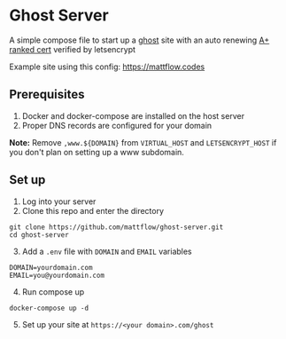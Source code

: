 # Ghost Server

A simple compose file to start up a [ghost](https://ghost.org) site
with an auto renewing [A+ ranked cert](https://www.ssllabs.com/ssltest/analyze.html?d=mattflow.codes)
verified by letsencrypt

Example site using this config: https://mattflow.codes

## Prerequisites

1. Docker and docker-compose are installed on the host server
2. Proper DNS records are configured for your domain

**Note:** Remove `,www.${DOMAIN}` from `VIRTUAL_HOST` and `LETSENCRYPT_HOST` if you don't plan on setting up a www subdomain.

## Set up

1. Log into your server
2. Clone this repo and enter the directory

```
git clone https://github.com/mattflow/ghost-server.git
cd ghost-server
```

3. Add a `.env` file with `DOMAIN` and `EMAIL` variables

```
DOMAIN=yourdomain.com
EMAIL=you@yourdomain.com
```

4. Run compose up

```
docker-compose up -d
```

5. Set up your site at `https://<your domain>.com/ghost`
